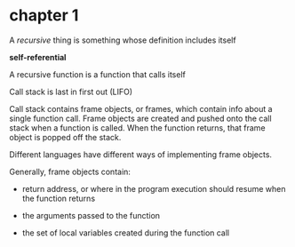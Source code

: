 # chapter 1

A _recursive_ thing is something whose definition includes itself

**self-referential**

A recursive function is a function that calls itself

Call stack is last in first out (LIFO)

Call stack contains frame objects, or frames, which contain info about a single function call. Frame objects are created and pushed onto the call stack when a function is called. When the function returns, that frame object is popped off the stack.

Different languages have different ways of implementing frame objects.

Generally, frame objects contain:

- return address, or where in the program execution should resume when the function returns

- the arguments passed to the function

- the set of local variables created during the function call
